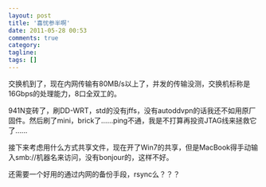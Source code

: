 ```yaml
---
layout: post
title: '喜忧参半啊'
date: 2011-05-28 00:53
comments: true
category:
tagline:
tags: []
---
```


交换机到了，现在内网传输有80MB/s以上了，并发的传输没测，交换机标称是16Gbps的处理能力，8口全双工的。

941N变砖了，刷DD-WRT，std的没有jffs，没有autoddvpn的话我还不如用原厂固件。然后刷了mini，brick了……ping不通，我是不打算再投资JTAG线来拯救它了……

接下来考虑用什么方式共享文件，现在开了Win7的共享，但是MacBook得手动输入smb://机器名来访问，没有bonjour的，这样不好。

还需要一个好用的通过内网的备份手段，rsync么？？？
